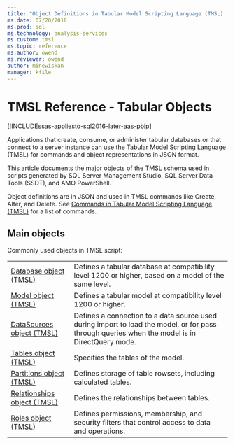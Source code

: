 ```yaml
---
title: "Object Definitions in Tabular Model Scripting Language (TMSL) | Microsoft Docs"
ms.date: 07/20/2018
ms.prod: sql
ms.technology: analysis-services
ms.custom: tmsl
ms.topic: reference
ms.author: owend
ms.reviewer: owend
author: minewiskan
manager: kfile
---
```

# TMSL Reference - Tabular Objects

[!INCLUDE[ssas-appliesto-sql2016-later-aas-pbip](../../includes/ssas-appliesto-sql2016-later-aas-pbip.md)]

  Applications that create, consume, or administer tabular databases or that connect to a server instance can use the Tabular Model Scripting Language (TMSL) for commands and object representations in JSON format.  
  
 This article documents the major objects of the TMSL schema used in scripts generated by SQL Server Management Studio, SQL Server Data Tools (SSDT), and AMO PowerShell.  
  
 Object definitions are in JSON and used in TMSL commands like Create, Alter, and Delete. See [Commands in Tabular Model Scripting Language &#40;TMSL&#41;](tmsl-reference-commands.md) for a list of commands.  
  
## Main objects  

 Commonly used objects in TMSL script:  
  
|||  
|-|-|  
|[Database object &#40;TMSL&#41;](database-object-tmsl.md)|Defines a tabular database at compatibility level 1200 or higher, based on a model of the same level.|  
|[Model object &#40;TMSL&#41;](model-object-tmsl.md)|Defines a tabular model at compatibility level 1200 or higher.|  
|[DataSources object &#40;TMSL&#41;](datasources-object-tmsl.md)|Defines a connection to a data source used during import to load the model, or for pass through queries when the model is in DirectQuery mode.|  
|[Tables object &#40;TMSL&#41;](tables-object-tmsl.md)|Specifies the tables of the model.|  
|[Partitions object &#40;TMSL&#41;](partitions-object-tmsl.md)|Defines storage of table rowsets, including calculated tables.|  
|[Relationships object &#40;TMSL&#41;](relationships-object-tmsl.md)|Defines the relationships between tables.|  
|[Roles object &#40;TMSL&#41;](roles-object-tmsl.md)|Defines permissions, membership, and security filters that control access to data and operations.|  
